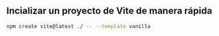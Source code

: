 
## Incializar un proyecto de Vite de manera rápida

```sh
npm create vite@latest ./ -- --template vanilla
```


